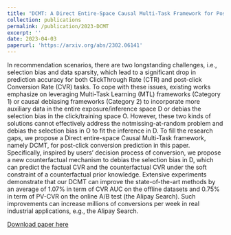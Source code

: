```yaml
---
title: "DCMT: A Direct Entire-Space Causal Multi-Task Framework for Post-Click Conversion Estimation"
collection: publications
permalink: /publication/2023-DCMT
excerpt: ''
date: 2023-04-03
paperurl: 'https://arxiv.org/abs/2302.06141'
---
```

In recommendation scenarios, there are two longstanding challenges, i.e., selection bias and data sparsity, which lead to a significant drop in prediction accuracy for both ClickThrough Rate (CTR) and post-click Conversion Rate (CVR) tasks. To cope with these issues, existing works emphasize on leveraging Multi-Task Learning (MTL) frameworks (Category 1) or causal debiasing frameworks (Category 2) to incorporate more auxiliary data in the entire exposure/inference space D or debias the selection bias in the click/training space O. However, these two kinds of solutions cannot effectively address the notmissing-at-random problem and debias the selection bias in O to fit the inference in D. To fill the research gaps, we propose a Direct entire-space Causal Multi-Task framework, namely DCMT, for post-click conversion prediction in this paper. Specifically, inspired by users’ decision process of conversion, we propose a new counterfactual mechanism to debias the selection bias in D, which can predict the factual CVR and the counterfactual CVR under the soft constraint of a counterfactual prior knowledge. Extensive experiments demonstrate that our DCMT can improve the state-of-the-art methods by an average of 1.07% in term of CVR AUC on the offline datasets and 0.75% in term of PV-CVR on the online A/B test (the Alipay Search). Such improvements can increase millions of conversions per week in real industrial applications, e.g., the Alipay Search.

[Download paper here](https://arxiv.org/pdf/2302.06141.pdf)
